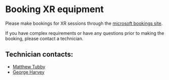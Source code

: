 # Booking XR equipment

Please make bookings for XR sessions through the [microsoft bookings site](https://outlook.office365.com/owa/calendar/PracticalSessions@cccu.onmicrosoft.com/bookings/).

If you have complex requirements or have any questions prior to making the booking, please contact a technician.

## Technician contacts:
* [Matthew Tubby](mailto:matthew.tubby@canterbury.ac.uk)
* [George Harvey](mailto:george.harvey@canterbury.ac.uk)